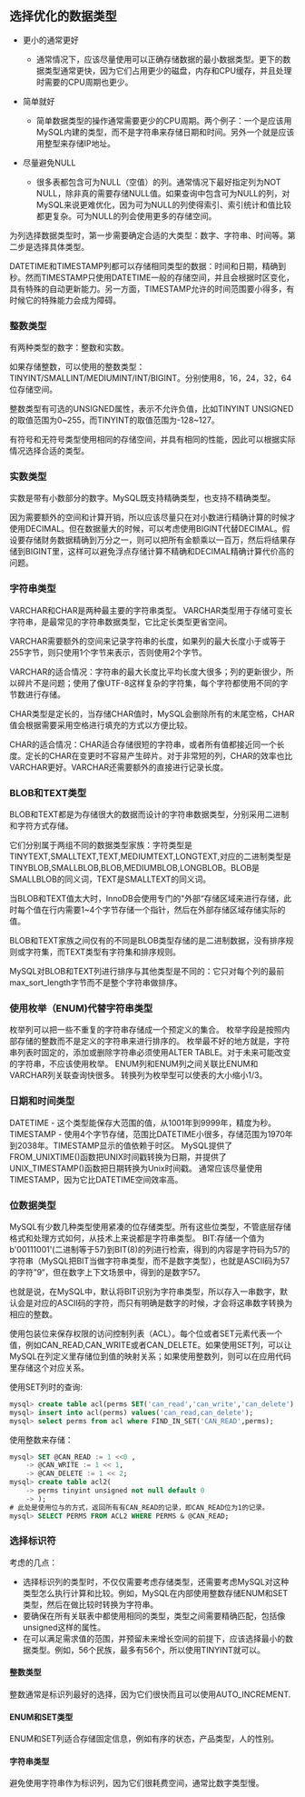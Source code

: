 ## 选择优化的数据类型
- 更小的通常更好
  - 通常情况下，应该尽量使用可以正确存储数据的最小数据类型。更下的数据类型通常更快，因为它们占用更少的磁盘，内存和CPU缓存，并且处理时需要的CPU周期也更少。
  
- 简单就好
  - 简单数据类型的操作通常需要更少的CPU周期。两个例子：一个是应该用MySQL内建的类型，而不是字符串来存储日期和时间。另外一个就是应该用整型来存储IP地址。
 
- 尽量避免NULL
  - 很多表都包含可为NULL（空值）的列。通常情况下最好指定列为NOT NULL，除非真的需要存储NULL值。如果查询中包含可为NULL的列，对MySQL来说更难优化，因为可为NULL的列使得索引、索引统计和值比较都更复杂。可为NULL的列会使用更多的存储空间。
  
为列选择数据类型时，第一步需要确定合适的大类型：数字、字符串、时间等。第二步是选择具体类型。

DATETIME和TIMESTAMP列都可以存储相同类型的数据：时间和日期，精确到秒。然而TIMESTAMP只使用DATETIME一般的存储空间，并且会根据时区变化，具有特殊的自动更新能力。另一方面，TIMESTAMP允许的时间范围要小得多，有时候它的特殊能力会成为障碍。

### 整数类型
有两种类型的数字：整数和实数。

如果存储整数，可以使用的整数类型：TINYINT/SMALLINT/MEDIUMINT/INT/BIGINT。分别使用8，16，24，32，64位存储空间。

整数类型有可选的UNSIGNED属性，表示不允许负值，比如TINYINT UNSIGNED的取值范围为0~255，而TINYINT的取值范围为-128~127。

有符号和无符号类型使用相同的存储空间，并具有相同的性能，因此可以根据实际情况选择合适的类型。

### 实数类型
实数是带有小数部分的数字。MySQL既支持精确类型，也支持不精确类型。

因为需要额外的空间和计算开销，所以应该尽量只在对小数进行精确计算的时候才使用DECIMAL。但在数据量大的时候，可以考虑使用BIGINT代替DECIMAL。假设要存储财务数据精确到万分之一，则可以把所有金额乘以一百万，然后将结果存储到BIGINT里，这样可以避免浮点存储计算不精确和DECIMAL精确计算代价高的问题。

### 字符串类型
VARCHAR和CHAR是两种最主要的字符串类型。
VARCHAR类型用于存储可变长字符串，是最常见的字符串数据类型，它比定长类型更省空间。

VARCHAR需要额外的空间来记录字符串的长度，如果列的最大长度小于或等于255字节，则只使用1个字节来表示，否则使用2个字节。

VARCHAR的适合情况：字符串的最大长度比平均长度大很多；列的更新很少，所以碎片不是问题；使用了像UTF-8这样复杂的字符集，每个字符都使用不同的字节数进行存储。

CHAR类型是定长的，当存储CHAR值时，MySQL会删除所有的末尾空格，CHAR值会根据需要采用空格进行填充的方式以方便比较。

CHAR的适合情况：CHAR适合存储很短的字符串，或者所有值都接近同一个长度。定长的CHAR在变更时不容易产生碎片。对于非常短的列，CHAR的效率也比VARCHAR更好。VARCHAR还需要额外的直接进行记录长度。

### BLOB和TEXT类型
BLOB和TEXT都是为存储很大的数据而设计的字符串数据类型，分别采用二进制和字符方式存储。

它们分别属于两组不同的数据类型家族：字符类型是TINYTEXT,SMALLTEXT,TEXT,MEDIUMTEXT,LONGTEXT,对应的二进制类型是TINYBLOB,SMALLBLOB,BLOB,MEDIUMBLOB,LONGBLOB。BLOB是SMALLBLOB的同义词，TEXT是SMALLTEXT的同义词。

当BLOB和TEXT值太大时，InnoDB会使用专门的"外部“存储区域来进行存储，此时每个值在行内需要1~4个字节存储一个指针，然后在外部存储区域存储实际的值。

BLOB和TEXT家族之间仅有的不同是BLOB类型存储的是二进制数据，没有排序规则或字符集，而TEXT类型有字符集和排序规则。

MySQL对BLOB和TEXT列进行排序与其他类型是不同的：它只对每个列的最前max_sort_length字节而不是整个字符串做排序。

### 使用枚举（ENUM)代替字符串类型
枚举列可以把一些不重复的字符串存储成一个预定义的集合。
枚举字段是按照内部存储的整数而不是定义的字符串来进行排序的。
枚举最不好的地方就是，字符串列表时固定的，添加或删除字符串必须使用ALTER TABLE。对于未来可能改变的字符串，不应该使用枚举。
ENUM列和ENUM列之间关联比ENUM和VARCHAR列关联查询快很多。
转换列为枚举型可以使表的大小缩小1/3。

### 日期和时间类型
DATETIME
    - 这个类型能保存大范围的值，从1001年到9999年，精度为秒。
TIMESTAMP
    - 使用4个字节存储，范围比DATETIME小很多，存储范围为1970年到2038年。TIMESTAMP显示的值依赖于时区。
MySQL提供了FROM_UNIXTIME()函数把UNIX时间戳转换为日期，并提供了UNIX_TIMESTAMP()函数把日期转换为Unix时间戳。
通常应该尽量使用TIMESTAMP，因为它比DATETIME空间效率高。

### 位数据类型
MySQL有少数几种类型使用紧凑的位存储类型。所有这些位类型，不管底层存储格式和处理方式如何，从技术上来说都是字符串类型。
BIT:存储一个值为b'00111001'(二进制等于57)到BIT(8)的列进行检索，得到的内容是字符码为57的字符串（MySQL把BIT当做字符串类型，而不是数字类型），也就是ASCII码为57的字符”9“，但在数字上下文场景中，得到的是数字57。

也就是说，在MySQL中，默认将BIT识别为字符串类型，所以存入一串数字，默认会是对应的ASCII码的字符，而只有明确是数字的时候，才会将这串数字转换为相应的整数。

使用包装位来保存权限的访问控制列表（ACL）。每个位或者SET元素代表一个值，例如CAN_READ,CAN_WRITE或者CAN_DELETE。如果使用SET列，可以让MySQL在列定义里存储位到值的映射关系；如果使用整数列，则可以在应用代码里存储这个对应关系。

使用SET列时的查询:
```SQL
mysql> create table acl(perms SET('can_read','can_write','can_delete') not null);
mysql> insert into acl(perms) values('can_read,can_delete');
mysql> select perms from acl where FIND_IN_SET('CAN_READ',perms);
```

使用整数来存储：
```SQL
mysql> SET @CAN_READ := 1 <<0 ,
    -> @CAN_WRITE := 1 << 1,
    -> @CAN_DELETE := 1 << 2;
mysql> create table acl2(
    -> perms tinyint unsigned not null default 0
    -> );
# 此处是使用位与的方式，返回所有有CAN_READ的记录，即CAN_READ位为1的记录。
mysql> SELECT PERMS FROM ACL2 WHERE PERMS & @CAN_READ; 
```

### 选择标识符
考虑的几点：
- 选择标识列的类型时，不仅仅需要考虑存储类型，还需要考虑MySQL对这种类型怎么执行计算和比较。例如，MySQL在内部使用整数存储ENUM和SET类型，然后在做比较时转换为字符串。
- 要确保在所有关联表中都使用相同的类型，类型之间需要精确匹配，包括像unsigned这样的属性。
- 在可以满足需求值的范围，并预留未来增长空间的前提下，应该选择最小的数据类型。例如，56个民族，最多有56个，所以使用TINYINT就可以。

#### 整数类型
整数通常是标识列最好的选择，因为它们很快而且可以使用AUTO_INCREMENT.
#### ENUM和SET类型
ENUM和SET列适合存储固定信息，例如有序的状态，产品类型，人的性别。
#### 字符串类型
避免使用字符串作为标识列，因为它们很耗费空间，通常比数字类型慢。
